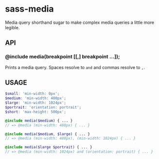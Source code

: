 sass-media
==========

Media query shorthand sugar to make complex media queries a little more legible.

## API

### @include media(breakpoint [[,] breakpoint ...]);

Prints a media query. Spaces resolve to `and` and commas resolve to `,`.

## USAGE

```scss
$small: 'min-width: 0px';
$medium: 'min-width: 480px';
$large: 'min-width: 1024px';
$portrait: 'orientation: portrait';
$short: 'max-height: 500px';

@include media($medium) { ... }
// => @media (min-width: 480px) { ... }

@include media($medium, $large) { ... }
// => @media (min-width: 480px), (min-width: 1024px) { ... }

@include media($large $portrait) { ... }
// => @media (min-width: 1024px) and (orientation: portrait) { ... }
```